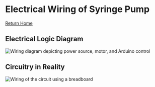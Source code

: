 # Electrical Wiring of Syringe Pump

[Return Home](/SyringePumpDemo/index.html)

## Electrical Logic Diagram
![Wiring diagram depicting power source, motor, and Arduino control](/SyringePumpDemo/Assets/circuitdiagram.PNG)

## Circuitry in Reality
![Wiring of the circuit using a breadboard](/SyringePumpDemo/Assets/electrics.jpg)
